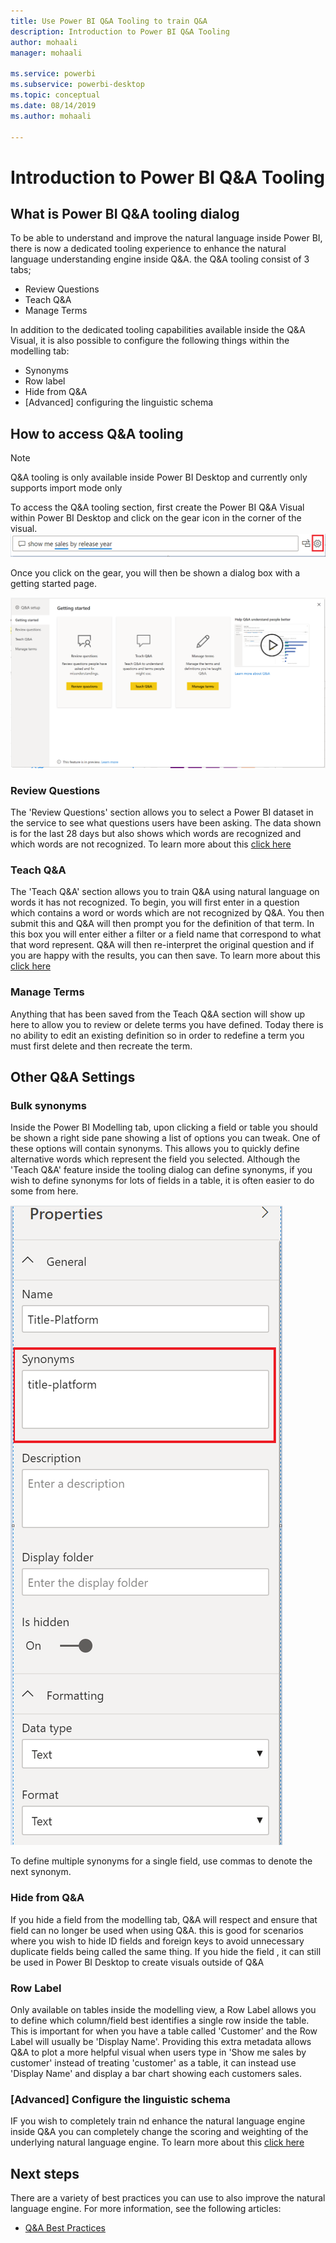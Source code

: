 ```yaml
---
title: Use Power BI Q&A Tooling to train Q&A 
description: Introduction to Power BI Q&A Tooling
author: mohaali
manager: mohaali

ms.service: powerbi
ms.subservice: powerbi-desktop
ms.topic: conceptual
ms.date: 08/14/2019
ms.author: mohaali

---
```

# Introduction to Power BI Q&A Tooling
## What is Power BI Q&A tooling dialog

To be able to understand and improve the natural language inside Power BI, there is now a dedicated tooling experience to enhance the natural language understanding engine inside Q&A. the Q&A tooling consist of 3 tabs;

- Review Questions
- Teach Q&A
- Manage Terms

In addition to the dedicated tooling capabilities available inside the Q&A Visual, it is also possible to configure the following things within the modelling tab:

- Synonyms
- Row label
- Hide from Q&A
- \[Advanced\] configuring the linguistic schema

## How to access Q&A tooling

> [!NOTE]
> Q&A tooling is only available inside Power BI Desktop and currently only supports import mode only

To access the Q&A tooling section, first create the Power BI Q&A Visual within Power BI Desktop and click on the gear icon in the corner of the visual.
![Q&A Visual Gear](media/qna-visual-gear.png)

Once you click on the gear, you will then be shown a dialog box with a getting started page.

![Q&A Tooling Dialog](media/qna-tooling-dialog.png)

### Review Questions

The 'Review Questions' section allows you to select a Power BI dataset in the service to see what questions users have been asking. The data shown is for the last 28 days but also shows which words are recognized and which words are not recognized. To learn more about this [click here](qna-tooling-review-questions.md)

### Teach Q&A

The 'Teach Q&A' section allows you to train Q&A using natural language on words it has not recognized. To begin, you will first enter in a question which contains a word or words which are not recognized by Q&A. You then submit this and Q&A will then prompt you for the definition of that term. In this box you will enter either a filter or a field name that correspond to what that word represent. Q&A will then re-interpret the original question and if you are happy with the results, you can then save. To learn more about this [click here](qna-tooling-teach-qna.md)

### Manage Terms

Anything that has been saved from the Teach Q&A section will show up here to allow you to review or delete terms you have defined. Today there is no ability to edit an existing definition so in order to redefine a term you must first delete and then recreate the term.

## Other Q&A Settings

### Bulk synonyms

Inside the Power BI Modelling tab, upon clicking a field or table you should be shown a right side pane showing a list of options you can tweak. One of these options will contain synonyms. This allows you to quickly define alternative words which represent the field you selected. Although the 'Teach Q&A' feature inside the tooling dialog can define synonyms, if you wish to define synonyms for lots of fields in a table, it is often easier to do some from here.

![Q&A Modelling Pane Synonyms](media/qna-modelling-pane-synonyms.png)

To define multiple synonyms for a single field, use commas to denote the next synonym.

### Hide from Q&A

If you hide a field from the modelling tab, Q&A will respect and ensure that field can no longer be used when using Q&A. this is good for scenarios where you wish to hide ID fields and foreign keys to avoid unnecessary duplicate fields being called the same thing. If you hide the field , it can still be used in Power BI Desktop to create visuals outside of Q&A

### Row Label

Only available on tables inside the modelling view, a Row Label allows you to define which column/field best identifies a single row inside the table. This is important for when you have a table called 'Customer' and the Row Label will usually be 'Display Name'. Providing this extra metadata allows Q&A to plot a more helpful visual when users type in 'Show me sales by customer' instead of treating 'customer' as a table, it can instead use 'Display Name' and display a bar chart showing each customers sales.

### \[Advanced\] Configure the linguistic schema

IF you wish to completely train nd enhance the natural language engine inside Q&A you can completely change the scoring and weighting of the underlying natural language engine. To learn more about this [click here](qna-tooling-teach-qna.md)

## Next steps

There are a variety of best practices you can use to also improve the natural language engine. For more information, see the following articles:

* [Q&A Best Practices](qna-best-practices.md)
